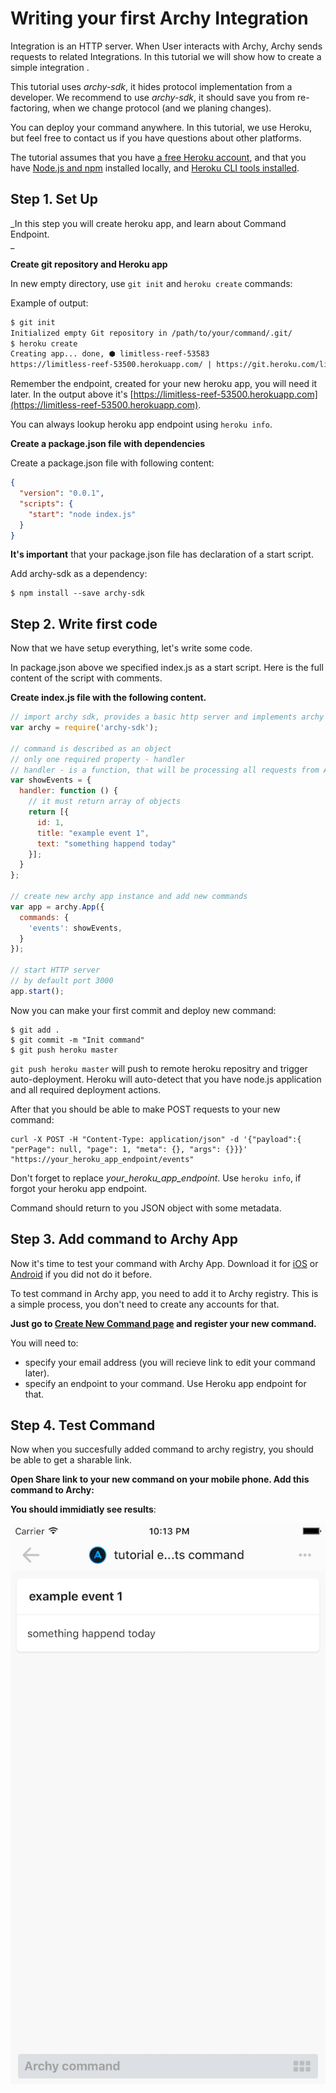 # Writing your first Archy Integration

Integration is an HTTP server. When User interacts with Archy, Archy sends requests to related Integrations. In this tutorial we will show how to create a simple integration .

This tutorial uses _archy-sdk_, it hides protocol implementation from a developer. We recommend to use _archy-sdk_, it should save you from re-factoring, when we change protocol \(and we planing changes\).

You can deploy your command anywhere. In this tutorial, we use Heroku, but feel free to contact us if you have questions about other platforms.

The tutorial assumes that you have [a free Heroku account](https://signup.heroku.com/signup/dc), and that you have [Node.js and npm](https://nodejs.org/en/download/) installed locally, and [Heroku CLI tools installed](https://devcenter.heroku.com/articles/heroku-command-line#download-and-install).

## Step 1. Set Up

_In this step you will create heroku app, and learn about Command Endpoint.  
_

**Create git repository and Heroku app**

In new empty directory, use `git init` and `heroku create` commands:

Example of output:

```bash
$ git init
Initialized empty Git repository in /path/to/your/command/.git/
$ heroku create
Creating app... done, ⬢ limitless-reef-53583
https://limitless-reef-53500.herokuapp.com/ | https://git.heroku.com/limitless-reef-53500.git
```

Remember the endpoint, created for your new heroku app, you will need it later. In the output above it's [https://limitless-reef-53500.herokuapp.com](https://limitless-reef-53500.herokuapp.com).

You can always lookup heroku app endpoint using `heroku info`.

**Create a package.json file with dependencies**

Create a package.json file with following content:

```json
{
  "version": "0.0.1",
  "scripts": {
    "start": "node index.js"
  }
}
```

**It's important** that your package.json file has declaration of a start script.

Add archy-sdk as a dependency:

```
$ npm install --save archy-sdk
```

## Step 2. Write first code

Now that we have setup everything, let's write some code.

In package.json above we specified index.js as a start script. Here is the full content of the script with comments.

**Create index.js file with the following content.**

```javascript
// import archy sdk, provides a basic http server and implements archy protocol
var archy = require('archy-sdk');

// command is described as an object
// only one required property - handler
// handler - is a function, that will be processing all requests from Archy
var showEvents = {
  handler: function () {
    // it must return array of objects
    return [{
      id: 1,
      title: "example event 1",
      text: "something happend today"
    }];
  }
};

// create new archy app instance and add new commands
var app = archy.App({
  commands: {
    'events': showEvents,
  }
});

// start HTTP server
// by default port 3000
app.start();
```

Now you can make your first commit and deploy new command:

```
$ git add .
$ git commit -m "Init command"
$ git push heroku master
```

`git push heroku master`  will push to remote heroku repositry and trigger auto-deployment. Heroku will auto-detect that you have node.js application and all required deployment actions.

After that you should be able to make POST requests to your new command:

```
curl -X POST -H "Content-Type: application/json" -d '{"payload":{ "perPage": null, "page": 1, "meta": {}, "args": {}}}' "https://your_heroku_app_endpoint/events"
```

Don't forget to replace _your\_heroku\_app\_endpoint_. Use `heroku info`, if forgot your heroku app endpoint.

Command should return to you JSON object with some metadata.

## Step 3. Add command to Archy App

Now it's time to test your command with Archy App. Download it for [iOS](https://archy.ai/downloads/ios) or [Android](https://archy.ai/downloads/android) if you did not do it before.

To test command in Archy app, you need to add it to Archy registry. This is a simple process, you don't need to create any accounts for that.

**Just go to **[**Create New Command page**](https://archy.ai/developer/command/add)** and register your new command.**

You will need to:

* specify your email address \(you will recieve link to edit your command later\).
* specify an endpoint to your command. Use Heroku app endpoint for that.

## Step 4. Test Command

Now when you succesfully added command to archy registry, you should be able to get a sharable link.

**Open Share link to your new command on your mobile phone. Add this command to Archy:**

**You should immidiatly see results**:

![](archy_tutorial_img_results_1_.png)

